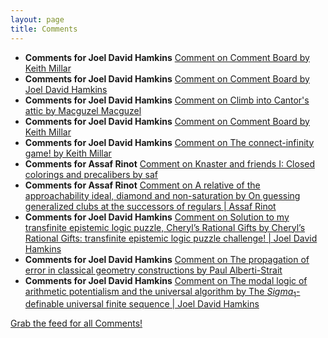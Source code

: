 ```yaml
---
layout: page
title: Comments
---
```


* **Comments for Joel David Hamkins** [Comment on Comment Board by Keith Millar](http://jdh.hamkins.org/comment-board/#comment-10784)
* **Comments for Joel David Hamkins** [Comment on Comment Board by Joel David Hamkins](http://jdh.hamkins.org/comment-board/#comment-10783)
* **Comments for Joel David Hamkins** [Comment on Climb into Cantor's attic by Macguzel Macguzel](http://jdh.hamkins.org/climb-into-cantors-attic/#comment-10782)
* **Comments for Joel David Hamkins** [Comment on Comment Board by Keith Millar](http://jdh.hamkins.org/comment-board/#comment-10779)
* **Comments for Joel David Hamkins** [Comment on The connect-infinity game! by Keith Millar](http://jdh.hamkins.org/the-connect-infinity-game/#comment-10777)
* **Comments for Assaf Rinot** [Comment on Knaster and friends I: Closed colorings and precalibers by saf](http://blog.assafrinot.com/?p=4530#comment-744)
* **Comments for Assaf Rinot** [Comment on A relative of the approachability ideal, diamond and non-saturation by On guessing generalized clubs at the successors of regulars \| Assaf Rinot](http://blog.assafrinot.com/?p=244#comment-737)
* **Comments for Joel David Hamkins** [Comment on Solution to my transfinite epistemic logic puzzle, Cheryl’s Rational Gifts by Cheryl’s Rational Gifts: transfinite epistemic logic puzzle challenge! \| Joel David Hamkins](http://jdh.hamkins.org/solution-transfinite-epistemic-logic-puzzle/#comment-10708)
* **Comments for Joel David Hamkins** [Comment on The propagation of error in classical geometry constructions by Paul Alberti-Strait](http://jdh.hamkins.org/propagation-of-error-in-classical-geometry-constructions/#comment-10681)
* **Comments for Joel David Hamkins** [Comment on The modal logic of arithmetic potentialism and the universal algorithm by The $Sigma_1$-definable universal finite sequence \| Joel David Hamkins](http://jdh.hamkins.org/arithmetic-potentialism-and-the-universal-algorithm/#comment-10660)

[Grab the feed for all Comments!](Comments.xml)
